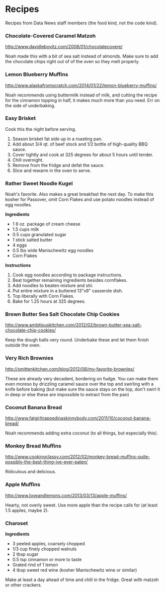 # Recipes

Recipes from Data News staff members (the food kind, not the code kind).

### Chocolate-Covered Caramel Matzoh

http://www.davidlebovitz.com/2008/01/chocolatecovere/

Noah made this with a bit of sea salt instead of almonds.  Make sure to add the chocolate chips right out of of the oven so they melt properly.

### Lemon Blueberry Muffins

http://www.alaskafromscratch.com/2014/01/22/lemon-blueberry-muffins/

Noah recommends using buttermilk instead of milk, and cutting the recipe for the cinnamon topping in half, it makes much more than you need.  Err on the side of underbaking.

### Easy Brisket

Cook this the night before serving.

1. Season brisket fat side up in a roasting pan.
2. Add about 3/4 qt. of beef stock and 1/2 bottle of high-quality BBQ sauce.
3. Cover tightly and cook at 325 degrees for about 5 hours until tender.
4. Chill overnight.
5. Remove from the fridge and defat the sauce.
6. Slice and rewarm in the oven to serve.

### Rather Sweet Noodle Kugel

Noah's favorite. Also makes a great breakfast the next day. To make this kosher for Passover, omit Corn Flakes and use potato noodles instead of egg noodles.

**Ingredients**

* 1 8 oz. package of cream cheese
* 1.5 cups milk
* 0.5 cups granulated sugar
* 1 stick salted butter
* 4 eggs
* 0.5 lbs wide Manischewitz egg noodles
* Corn Flakes

**Instructions**

1. Cook egg noodles according to package instructions.
2. Beat together remaining ingredients besides cornflakes.
3. Add noodles to beaten mixture and stir.
4. Put entire mixture in a buttered 13"x9" casserole dish.
5. Top liberally with Corn Flakes.
6. Bake for 1.25 hours at 325 degrees.

### Brown Butter Sea Salt Chocolate Chip Cookies

http://www.ambitiouskitchen.com/2012/02/brown-butter-sea-salt-chocolate-chip-cookies/

Keep the dough balls very round.  Underbake these and let them finish outside the oven.

### Very Rich Brownies

http://smittenkitchen.com/blog/2012/08/my-favorite-brownies/

These are already very decadent, bordering on fudge.  You can make them even moreso by drizzling caramel sauce over the top and swirling with a knife before baking (but make sure the sauce stays on the top, don't swirl it in deep or else these are impossible to extract from the pan)

### Coconut Banana Bread

http://www.fatgirltrappedinaskinnybody.com/2011/10/coconut-banana-bread/

Noah recommends adding extra coconut (to all things, but especially this).

### Monkey Bread Muffins

http://www.cookingclassy.com/2012/02/monkey-bread-muffins-quite-possibly-the-best-thing-ive-ever-eaten/

Ridiculous and delicious.

### Apple Muffins

http://www.loveandlemons.com/2013/03/13/apple-muffins/

Hearty, not overly sweet.  Use more apple than the recipe calls for (at least 1.5 apples, maybe 2).

### Charoset

**Ingredients**

* 3 peeled apples, coarsely chopped
* 1/3 cup finely chopped walnuts
* 2 tbsp sugar
* 0.5 tsp cinnamon or more to taste
* Grated rind of 1 lemon
* 4 tbsp sweet red wine (kosher Manischewitz wine or similar)

Make at least a day ahead of time and chill in the fridge.  Great with matzoh or other crackers.